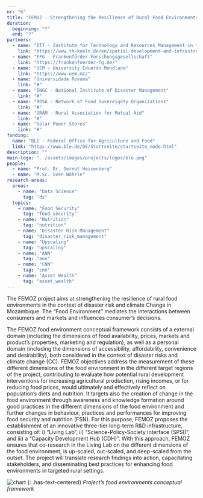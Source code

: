 ```yaml
---
nr: "6"
title: "FEMOZ - Strengthening the Resilience of Rural Food Environments in the Context of Disaster Risk and Climate Change in MOZambique"
duration:
  beginning: "?"
  end: "?"
partners:
  - name: "ITT - Institute for Technology and Resources Management in the Tropics and Subtropics"
    link: "https://www.th-koeln.de/en/spatial-development-and-infrastructure-systems/institute-for-technology-and-resources-management-in-the-tropics-and-subtropics_72473.php"
  - name: "FFG - Frankenförder Forschungsgesellschaft"
    link: "https://frankenfoerder-fg.de/"
  - name: "UEM - University Eduardo Mondlane"
    link: "https://www.uem.mz/"
  - name: "Universidade Rovuma"
    link: "#"
  - name: "INGC - National Institute of Disaster Management"
    link: "#"
  - name: "ROSA - Network of Food Sovereignty Organizations"
    link: "#"
  - name: "ORAM - Rural Association for Mutual Aid"
    link: "#"
  - name: "Solar Power Stores"
    link: "#"
funding:
  name: "BLE - Federal Office for Agriculture and Food"
  link: "https://www.ble.de/DE/Startseite/startseite_node.html"
description: ""
main-logo: "../assets/images/projects/logos/ble.png"
people:
  - name: "Prof. Dr. Gernot Heisenberg"
  - name: "M.Sc. Sven Wöhrle"
research-areas:
  areas: 
    - name: "Data Science"
      tag: "ds"
  topics:
    - name: "Food Security"
      tag: "food_security"
    - name: "Nutrition"
      tag: "nutrition"
    - name: "Disaster Risk Management"
      tag: "disaster_risk_management"
    - name: "Upscaling"
      tag: "upscaling"
    - name: "ANN"
      tag: "ann"
    - name: "CNN"
      tag: "cnn"
    - name: "Asset Wealth"
      tag: "asset_wealth"
---
```

<!--more-->The FEMOZ project aims at strengthening the resilience of rural food environments in the context of disaster risk and climate Change in Mozambique. The “Food Environment” mediates the interactions between consumers and markets and influences consumer’s decisions.<!--more-->

The FEMOZ food environment conceptual framework consists of a external domain (including the dimensions of food availability, prices, markets and product’s properties, marketing and regulation), as well as a personal domain (including the dimensions of accessibility, affordability, convenience and desirability), both considered in the context of disaster risks and climate change (CC). FEMOZ objectives address the measurement of these different dimensions of the food environment in the different target regions of the project, contributing to evaluate how potential rural development interventions for increasing agricultural production, rising incomes, or for reducing food prices, would ultimately and effectively reflect on population’s diets and nutrition. It targets also the creation of change in the food environment through awareness and knowledge formation around good practices in the different dimensions of the food environment and further changes in behaviour, practices and performances for improving food security and nutrition (FSN). For this purpose, FEMOZ proposes the establishment of an innovative three-tier long-term R&D infrastructure, consisting of: i) “Living Lab”, ii) “Science-Policy-Society Interface (SPSI)”, and iii) a “Capacity Development Hub (CDH)”. With this approach, FEMOZ ensures that co-research in the Living Lab on the different dimensions of the food environment, is up-scaled, out-scaled, and deep-scaled from the outset. The project will translate research findings into action, capacitating stakeholders, and disseminating best practices for enhancing food environments in targeted rural settings.

![chart](../../assets/images/projects/femoz_img1.jpg)
{: .has-text-centered}
*Project’s food environments conceptual framework*
